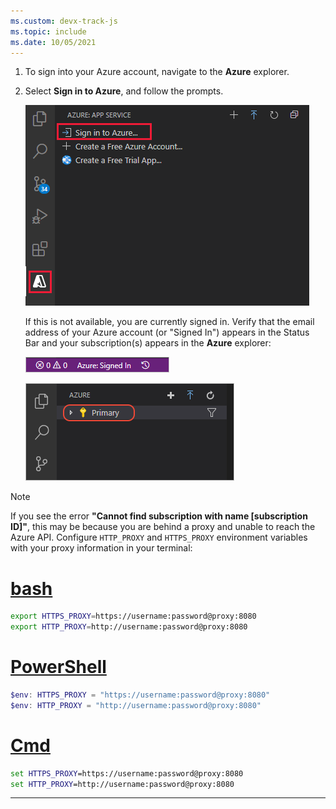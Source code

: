 ```yaml
---
ms.custom: devx-track-js
ms.topic: include
ms.date: 10/05/2021
---
```


1. To sign into your Azure account, navigate to the **Azure** explorer.
1. Select **Sign in to Azure**, and follow the prompts. 

    ![Sign in to Azure through VS Code](../media/deploy-azure/azure-sign-in.png)

    If this is not available, you are currently signed in. Verify that the email address of your Azure account (or "Signed In") appears in the Status Bar and your subscription(s) appears in the **Azure** explorer:

    ![VS Code status bar showing Azure account](../media/deploy-azure/azure-account-status-bar.png)

    ![VS Code Azure explorer showing subscriptions](../media/deploy-azure/azure-subscription-view.png)

> [!NOTE]
> If you see the error **"Cannot find subscription with name [subscription ID]"**, this may be because you are behind a proxy and unable to reach the Azure API. Configure `HTTP_PROXY` and `HTTPS_PROXY` environment variables with your proxy information in your terminal:
>
> # [bash](#tab/bash)
>
> ```bash
> export HTTPS_PROXY=https://username:password@proxy:8080
> export HTTP_PROXY=http://username:password@proxy:8080
> ```
>
> # [PowerShell](#tab/powershell)
>
> ```powershell
> $env: HTTPS_PROXY = "https://username:password@proxy:8080"
> $env: HTTP_PROXY = "http://username:password@proxy:8080"
> ```
>
> # [Cmd](#tab/cmd)
>
> ```cmd
> set HTTPS_PROXY=https://username:password@proxy:8080
> set HTTP_PROXY=http://username:password@proxy:8080
> ```
>
> ---

